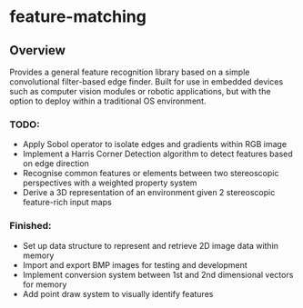 # feature-matching

## Overview

Provides a general feature recognition library based on a simple convolutional filter-based edge finder. Built for use in embedded devices such as computer vision modules or robotic applications,
but with the option to deploy within a traditional OS environment.

### TODO:
- Apply Sobol operator to isolate edges and gradients within RGB image
- Implement a Harris Corner Detection algorithm to detect features based on edge direction
- Recognise common features or elements between two stereoscopic perspectives with a weighted property system
- Derive a 3D representation of an environment given 2 stereoscopic feature-rich input maps

### Finished:
- Set up data structure to represent and retrieve 2D image data within memory
- Import and export BMP images for testing and development
- Implement conversion system between 1st and 2nd dimensional vectors for memory
- Add point draw system to visually identify features
